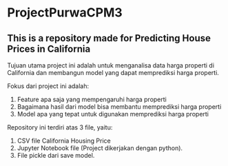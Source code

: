 # ProjectPurwaCPM3
## This is a repository made for Predicting House Prices in California

Tujuan utama project ini adalah untuk menganalisa data harga properti di California dan membangun model yang dapat memprediksi harga properti.

Fokus dari project ini adalah:
1. Feature apa saja yang mempengaruhi harga properti
2. Bagaimana hasil dari model bisa membantu memprediksi harga properti
3. Model apa yang tepat untuk digunakan memprediksi harga properti

Repository ini terdiri atas 3 file, yaitu: 
1. CSV file California Housing Price
2. Jupyter Notebook file (Project dikerjakan dengan python).
3. File pickle dari save model. 

